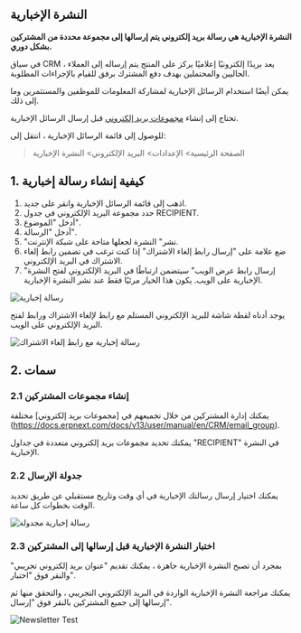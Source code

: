 ## النشرة الإخبارية

**النشرة الإخبارية هي رسالة بريد إلكتروني يتم إرسالها إلى مجموعة محددة من المشتركين بشكل دوري.**

في سياق CRM ، يعد بريدًا إلكترونيًا إعلاميًا يركز على المنتج يتم إرساله إلى العملاء الحاليين والمحتملين بهدف دفع المشترك برفق للقيام بالإجراءات المطلوبة.

يمكن أيضًا استخدام الرسائل الإخبارية لمشاركة المعلومات للموظفين والمستثمرين وما إلى ذلك.

تحتاج إلى إنشاء [مجموعات بريد إلكتروني](https://docs.erpnext.com/docs/v13/user/manual/en/CRM/email_group) قبل إرسال الرسائل الإخبارية.

للوصول إلى قائمة الرسائل الإخبارية ، انتقل إلى:

> الصفحة الرئيسية> الإعدادات> البريد الإلكتروني> النشرة الإخبارية

## 1. كيفية إنشاء رسالة إخبارية

1. اذهب إلى قائمة الرسائل الإخبارية وانقر على جديد.
2. حدد مجموعة البريد الإلكتروني في جدول RECIPIENT.
3. أدخل "الموضوع".
4. أدخل "الرسالة".
5. "نشر" النشرة لجعلها متاحة على شبكة الإنترنت.
6. ضع علامة على "إرسال رابط إلغاء الاشتراك" إذا كنت ترغب في تضمين رابط إلغاء الاشتراك في البريد الإلكتروني.
7. "إرسال رابط عرض الويب" سيتضمن ارتباطًا في البريد الإلكتروني لفتح النشرة الإخبارية على الويب. يكون هذا الخيار مرئيًا فقط عند نشر النشرة الإخبارية.

![رسالة إخبارية](https://docs.erpnext.com/files/newsletter-doc.png)

يوجد أدناه لقطة شاشة للبريد الإلكتروني المستلم مع رابط لإلغاء الاشتراك ورابط لفتح البريد الإلكتروني على الويب.

![رسالة إخبارية مع رابط إلغاء الاشتراك](https://docs.erpnext.com/files/newsletter-doc-web-link.png)

## 2. سمات

### 2.1 إنشاء مجموعات المشتركين

يمكنك إدارة المشتركين من خلال تجميعهم في [مجموعات بريد إلكتروني] مختلفة (https://docs.erpnext.com/docs/v13/user/manual/en/CRM/email_group).

يمكنك تحديد مجموعات بريد إلكتروني متعددة في جداول "RECIPIENT" في النشرة الإخبارية.

### 2.2 جدولة الإرسال

يمكنك اختيار إرسال رسالتك الإخبارية في أي وقت وتاريخ مستقبلي عن طريق تحديد الوقت بخطوات كل ساعة.

![رسالة إخبارية مجدولة](https://docs.erpnext.com/files/scheduled-newsletter.png)

### 2.3 اختبار النشرة الإخبارية قبل إرسالها إلى المشتركين

بمجرد أن تصبح النشرة الإخبارية جاهزة ، يمكنك تقديم "عنوان بريد إلكتروني تجريبي" والنقر فوق "اختبار".

يمكنك مراجعة النشرة الإخبارية الواردة في البريد الإلكتروني التجريبي ، والتحقق منها ثم إرسالها إلى جميع المشتركين بالنقر فوق "إرسال".

![Newsletter Test](https://docs.erpnext.com/files/newsletter-test.png)
